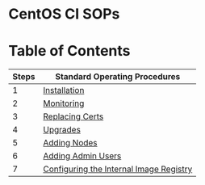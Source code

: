 <h1>CentOS CI SOPs</h1>

# Table of Contents

|Steps|Standard Operating Procedures|
|---|---|
|1|[Installation](installation/README.md)|
|2|[Monitoring](monitoring.md)|
|3|[Replacing Certs](replacing_certs.md)|
|4|[Upgrades](upgrades.md)|
|5|[Adding Nodes](adding_nodes.md)|
|6|[Adding Admin Users](adding_admin_users.md)|
|7|[Configuring the Internal Image Registry](configuring_image_registry.md)|
